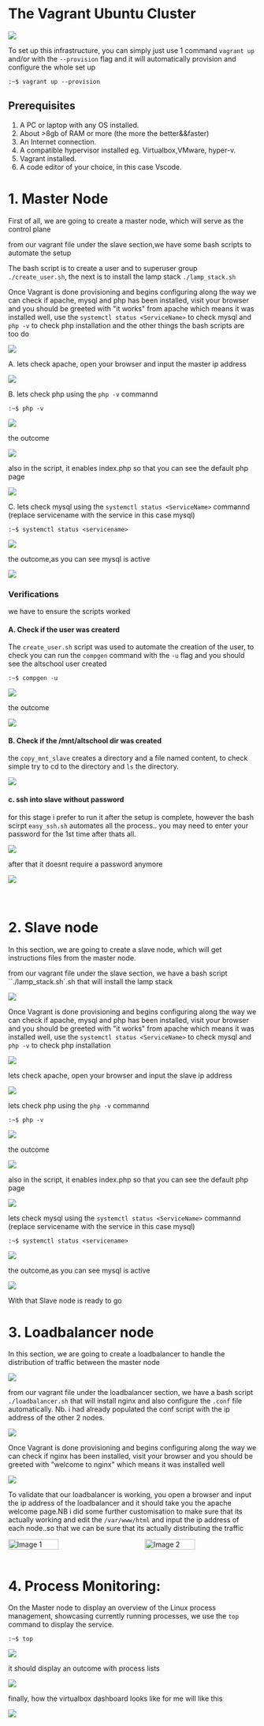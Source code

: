 <!-- @format -->

# The Vagrant Ubuntu Cluster

<img src="./images/Vagarant_Ubuntu_Cluster.png" />

To set up this infrastructure, you can simply just use 1 command `vagrant up` and/or with the `--provision` flag and it will automatically provision and configure the whole set up

```
:~$ vagrant up --provision
```

## Prerequisites

1. A PC or laptop with any OS installed.
1. About >8gb of RAM or more (the more the better&&faster)
1. An Internet connection.
1. A compatible hypervisor installed eg. Virtualbox,VMware, hyper-v.
1. Vagrant installed.
1. A code editor of your choice, in this case Vscode.

# 1. Master Node

First of all, we are going to create a master node, which will serve as the control plane

from our vagrant file under the slave section,we have some bash scripts to automate the setup

The bash script is to create a user and to superuser group `./create_user.sh`, the next is to install the lamp stack `./lamp_stack.sh`

Once Vagrant is done provisioning and begins configuring along the way we can check if apache, mysql and php has been installed, visit your browser and you should be greeted with "it works" from apache which means it was installed well, use the `systemctl status <ServiceName>` to check mysql and `php -v` to check php installation and the other things the bash scripts are too do

<img src="./images/masterbooting.PNG" />

A. lets check apache, open your browser and input the master ip address

<img src="./images/apacheonmaster.png" />

B. lets check php using the `php -v` commannd

```
:~$ php -v
```

<img src="./images/checkphpm.PNG" />

the outcome

<img src="./images/checkphpmo.PNG" />

also in the script, it enables index.php so that you can see the default php page

<img src="./images/phpmaster.png" />

C. lets check mysql using the `systemctl status <ServiceName>` commannd (replace servicename with the service in this case mysql)

```
:~$ systemctl status <servicename>
```

<img src="./images/checkmysqlm.PNG" />

the outcome,as you can see mysql is active

<img src="./images/checkmysqlmo.PNG" />

### Verifications

we have to ensure the scripts worked

#### A. Check if the user was createrd

The `create_user.sh` script was used to automate the creation of the user, to check you can run the `compgen` command with the `-u` flag and you should see the altschool user created

```
:~$ compgen -u
```

<img src="./images/show_all_users.PNG" />

the outcome

<img src="./images/show all users2.PNG" />

#### B. Check if the /mnt/altschool dir was created

the `copy_mnt_slave` creates a directory and a file named content, to check simple try to cd to the directory and `ls` the directory.

<img src="./images/see mnt.PNG" />

#### c. ssh into slave without password

for this stage i prefer to run it after the setup is complete, however the bash scirpt `easy_ssh.sh` automates all the process.. you may need to enter your password for the 1st time after thats all.

<img src="./images/sshhelper.PNG" />

after that it doesnt require a password anymore

<img src="./images/sshhelper2.PNG" />

<br/>
<br/>
<br/>

# 2. Slave node

In this section, we are going to create a slave node, which will get instructions files from the master node.

from our vagrant file under the slave section, we have a bash script ``./lamp_stack.sh`.sh that will install the lamp stack

<img src="./images/slavevg.JPG" />

Once Vagrant is done provisioning and begins configuring along the way we can check if apache, mysql and php has been installed, visit your browser and you should be greeted with "it works" from apache which means it was installed well, use the `systemctl status <ServiceName>` to check mysql and `php -v` to check php installation

<img src="./images/slavebooting.PNG" />

lets check apache, open your browser and input the slave ip address

<img src="./images/apacheonslave.png" />

lets check php using the `php -v` commannd

```
:~$ php -v
```

<img src="./images/checkphpslave.PNG" />

the outcome

<img src="./images/checkphpslaveo.PNG" />

also in the script, it enables index.php so that you can see the default php page

<img src="./images/phpslave.png" />

lets check mysql using the `systemctl status <ServiceName>` commannd (replace servicename with the service in this case mysql)

```
:~$ systemctl status <servicename>
```

<img src="./images/checkmysql.PNG" />

the outcome,as you can see mysql is active

<img src="./images/checkmysqlo.PNG" />

With that Slave node is ready to go

# 3. Loadbalancer node

In this section, we are going to create a loadbalancer to handle the distribution of traffic between the master node

<img src="./images/lbsection.JPG" />

from our vagrant file under the loadbalancer section, we have a bash script `./loadbalancer.sh` that will install nginx and also configure the `.conf` file automatically. Nb. i had already populated the conf script with the ip address of the other 2 nodes.

<img src="./images/lb_provisioner.png" />

Once Vagrant is done provisioning and begins configuring along the way we can check if nginx has been installed, visit your browser and you should be greeted with "welcome to nginx" which means it was installed well

<img src="./images/vagrant_lb.png" />

To validate that our loadbalancer is working, you open a browser and input the ip address of the loadbalancer and it should take you the apache welcome page.NB i did some further customisation to make sure that its actually working and edit the `/var/www/html` and input the ip address of each node..so that we can be sure that its actually distributing the traffic

<div style="display: flex; justify-content: space-between;">
    <img src="./images/lb1.png"  alt="Image 1" width="45%">
    <img src="./images/lb2.png"  alt="Image 2" width="45%">
</div>

<br/>

# 4. Process Monitoring:

On the Master node to display an overview of the Linux process management, showcasing currently running processes, we use the `top` command to display the service.

```
:~$ top
```

<img src="./images/top.PNG" />

it should display an outcome with process lists

<img src="./images/top2.PNG" />

finally, how the virtualbox dashboard looks like for me will like this

<img src="./images/vbxb.PNG" />
